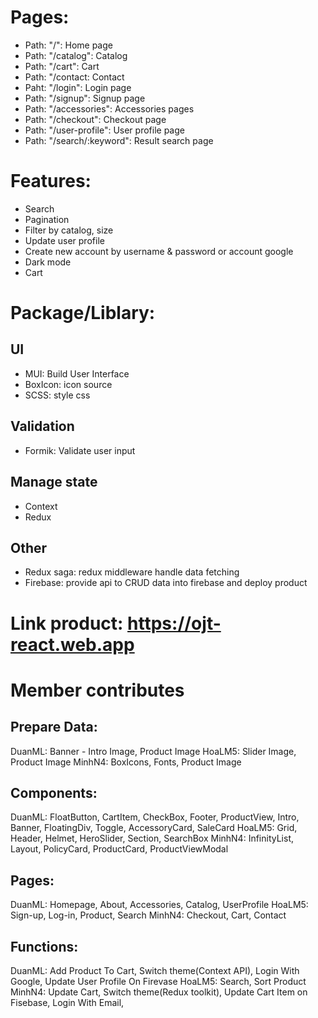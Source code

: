 # Pages:

- Path: "/": Home page
- Path: "/catalog": Catalog
- Path: "/cart": Cart
- Path: "/contact: Contact
- Paht: "/login": Login page
- Path: "/signup": Signup page
- Path: "/accessories": Accessories pages
- Path: "/checkout": Checkout page
- Path: "/user-profile": User profile page
- Path: "/search/:keyword": Result search page

# Features:

- Search
- Pagination
- Filter by catalog, size
- Update user profile
- Create new account by username & password or account google
- Dark mode
- Cart

# Package/Liblary:

## UI

- MUI: Build User Interface
- BoxIcon: icon source
- SCSS: style css

## Validation

- Formik: Validate user input

## Manage state

- Context
- Redux

## Other

- Redux saga: redux middleware handle data fetching
- Firebase: provide api to CRUD data into firebase and deploy product

# Link product: https://ojt-react.web.app

# Member contributes

## Prepare Data:

DuanML: Banner - Intro Image, Product Image
HoaLM5: Slider Image, Product Image
MinhN4: BoxIcons, Fonts, Product Image

## Components:

DuanML: FloatButton, CartItem, CheckBox, Footer, ProductView, Intro, Banner, FloatingDiv, Toggle, AccessoryCard, SaleCard
HoaLM5: Grid, Header, Helmet, HeroSlider, Section, SearchBox
MinhN4: InfinityList, Layout, PolicyCard, ProductCard, ProductViewModal

## Pages:

DuanML: Homepage, About, Accessories, Catalog, UserProfile
HoaLM5: Sign-up, Log-in, Product, Search
MinhN4: Checkout, Cart, Contact

## Functions:

DuanML: Add Product To Cart, Switch theme(Context API), Login With Google, Update User Profile On Firevase
HoaLM5: Search, Sort Product
MinhN4: Update Cart, Switch theme(Redux toolkit), Update Cart Item on Fisebase, Login With Email,
